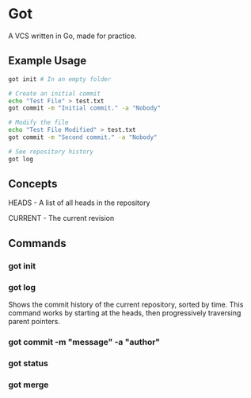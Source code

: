 # Got
A VCS written in Go, made for practice.

## Example Usage
```bash
got init # In an empty folder

# Create an initial commit
echo "Test File" > test.txt
got commit -m "Initial commit." -a "Nobody"

# Modify the file
echo "Test File Modified" > test.txt
got commit -m "Second commit." -a "Nobody"

# See repository history
got log
```

## Concepts
HEADS - A list of all heads in the repository

CURRENT - The current revision

## Commands
### got init
### got log
Shows the commit history of the current repository, sorted by time. This command works by starting at the heads, then progressively traversing parent pointers.

### got commit -m "message" -a "author"
### got status
### got merge